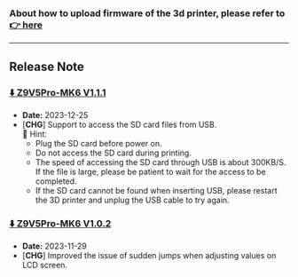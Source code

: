 ### About how to upload firmware of the 3d printer, please refer to [:point_right: here](https://github.com/ZONESTAR3D/Firmware/tree/master/Z9/Z9V5/bin#how-to-upload-firmware-to-z9v5pro)

----
## Release Note
### [:arrow_down: Z9V5Pro-MK6 V1.1.1](./Z9V5ProMK6_V1_1_1.zip)
- **Date:** 2023-12-25
- [**CHG**] Support to access the SD card files from USB.      
  :pushpin: Hint:      
  - Plug the SD card before power on.
  - Do not access the SD card during printing.
  - The speed of accessing the SD card through USB is about 300KB/S. If the file is large, please be patient to wait for the access to be completed.
  - If the SD card cannot be found when inserting USB, please restart the 3D printer and unplug the USB cable to try again.

### [:arrow_down: Z9V5Pro-MK6 V1.0.2](./Z9V5ProMK6_V1_0_2.zip)
- **Date:** 2023-11-29
- [**CHG**] Improved the issue of sudden jumps when adjusting values on LCD screen.
